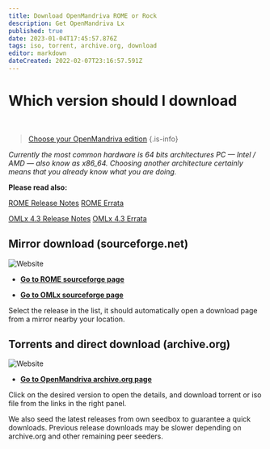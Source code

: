 ```yaml
---
title: Download OpenMandriva ROME or Rock
description: Get OpenMandriva Lx
published: true
date: 2023-01-04T17:45:57.876Z
tags: iso, torrent, archive.org, download
editor: markdown
dateCreated: 2022-02-07T23:16:57.591Z
---
```


# Which version should I download
<br>

> [Choose your OpenMandriva edition](https://www.openmandriva.org/release-picking)
{.is-info}


*Currently the most common hardware is 64 bits architectures PC — Intel / AMD — also know as x86\_64.
Choosing another architecture certainly means that you already know what you are doing.*


**Please read also:**

[ROME Release Notes](https://wiki.openmandriva.org/en/distribution/releases/omlxrolling/notes)
[ROME Errata](https://wiki.openmandriva.org/en/distribution/releases/omlxrolling/errata)

[OMLx 4.3 Release Notes](https://wiki.openmandriva.org/en/distribution/releases/omlx43/notes)
[OMLx 4.3 Errata](https://wiki.openmandriva.org/en/distribution/releases/omlx43/errata)
<br>




## Mirror download (sourceforge.net)

![Website](https://img.shields.io/website?label=SourceForge%20Status&url=https%3A%2F%2Fsourceforge.net)

-  [**Go to ROME sourceforge page**](https://sourceforge.net/projects/openmandriva/files/release/ROME/)

- [**Go to OMLx sourceforge page**](https://sourceforge.net/projects/openmandriva/files/release/4.3/Final/)

Select the release in the list, it should automatically open a download page from a mirror nearby your location.
<br>

## Torrents and direct download (archive.org) 

![Website](https://img.shields.io/website?label=Archive.org%20Status&url=https%3A%2F%2Farchive.org)

- [**Go to OpenMandriva archive.org page**](https://archive.org/details/@oma_infra)

Click on the desired version to open the details, and download torrent or iso file from the links in the right panel.

We also seed the latest releases from own seedbox to guarantee a quick downloads. Previous release downloads may be slower depending on archive.org and other remaining peer seeders.

